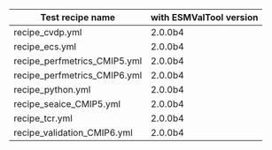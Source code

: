 | Test recipe name                          | with ESMValTool version   |
| ---                                       | ---                       |
|recipe_cvdp.yml                            | 2.0.0b4                   |
|recipe_ecs.yml                             | 2.0.0b4                   |
|recipe_perfmetrics_CMIP5.yml               | 2.0.0b4                   |
|recipe_perfmetrics_CMIP6.yml               | 2.0.0b4                   |
|recipe_python.yml                          | 2.0.0b4                   |
|recipe_seaice_CMIP5.yml                    | 2.0.0b4                   |
|recipe_tcr.yml                             | 2.0.0b4                   |
|recipe_validation_CMIP6.yml                | 2.0.0b4                   |
